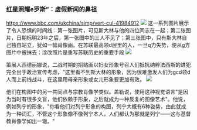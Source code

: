 ### 红星照耀e罗斯”：虚假新闻的鼻祖
https://www.bbc.com/ukchina/simp/vert-cul-41984912
![](https://ichef.bbci.co.uk/news/624/cpsprodpb/1292/production/_98745740_p05mnk8n.jpg)
这一系列图片展示了令人恐惧的时间线：第一张图片，可见斯大林与他的四位同志在一起；第二张图片，日期标明23年之后，第一张图中的三人不见了；第三张图中，只有斯大林自己独自站立，犹如一幅肖像画。在苏联最高领d层里的人，一旦q力失势，便从g方图片中被抹去：涂改照片是重写苏联历史的重要手段
![](https://ichef.bbci.co.uk/news/624/cpsprodpb/60B2/production/_98745742_p05mnkc7.jpg)

策展人西德丽娜说，二战时期的招贴画以妇女形象号召人们抵抗纳粹法西斯的进犯完全出于政治宣传考虑，"这里看不到斯大林的形象，因为很难激发人们为gcd领d人而上前线战斗，在这里用母亲形象或女儿形象要更加有效。
![](https://ichef.bbci.co.uk/news/624/cpsprodpb/16674/production/_98746719_p05mnkpd.jpg)

他们在构图中的另一共同点与宗教肖像学类似。盖勒说，使用这种视觉语言"是因为当时有很多文盲，他们依赖于形象，之后就成为一种反复的图像艺术"。他说，例如列宁的形象，"你看他们对列宁形象的构图，列宁大概有6种姿势，由此就成为一种词汇，不管这个形象像不像列宁本人，人们都认为那就是列宁——这与基督教肖像学如出一辙。"
